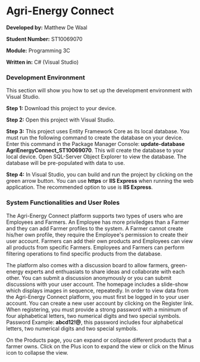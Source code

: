 # Agri-Energy Connect
**Developed by:** Matthew De Waal

**Student Number:** ST10069070

**Module:** Programming 3C

**Written in:** C# (Visual Studio)

### Development Environment
This section will show you how to set up the development environment with Visual Studio.

**Step 1:** Download this project to your device.

**Step 2:** Open this project with Visual Studio.

**Step 3:** This project uses Entity Framework Core as its local database. You must run the following command to create the database on your device. Enter this command in the Package Manager Console: **update-database AgriEnergyConnect_ST10069070**. This will create the database to your local device. Open SQL-Server Object Explorer to view the database. The database will be pre-populated with data to use.

**Step 4:** In Visual Studio, you can build and run the project by clicking on the green arrow button. You can use **https** or **IIS Express** when running the web application. The recommended option to use is **IIS Express**.

### System Functionalities and User Roles
The Agri-Energy Connect platform supports two types of users who are Employees and Farmers. An Employee has more priviledges than a Farmer and they can add Farmer profiles to the system. A Farmer cannot create his/her own profile, they require the Employee's permission to create their user account. Farmers can add their own products and Employees can view all products from specific Farmers. Employees and Farmers can perform filtering operations to find specific products from the database.

The platform also comes with a discussion board to allow farmers, green-energy experts and enthuasiats to share ideas and collaborate with each other. You can submit a discussion anonymously or you can submit discussions with your user account. The homepage includes a slide-show which displays images in sequence, repeatedly. In order to view data from the Agri-Energy Connect platform, you must first be logged in to your user account. You can create a new user account by clicking on the Register link. When registering, you must provide a strong password with a minimum of four alphabetical letters, two numerical digits and two special symbols. Password Example: **abcd12!@**, this password includes four alphabetical letters, two numerical digits and two special symbols.

On the Products page, you can expand or collpase different products that a farmer owns. Click on the Plus icon to expand the view or click on the Minus icon to collapse the view.

